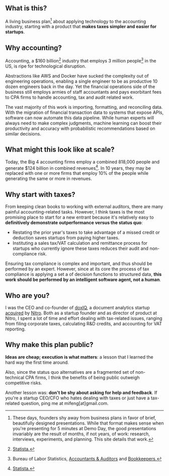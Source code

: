 ## What is this?

A living business plan[^1] about applying technology to the accounting industry, starting with a product that **makes taxes simpler and easier for startups**.

[^1]: These days, founders shy away from business plans in favor of brief, beautifully designed presentations.  While that format makes sense when you're presenting for 5 minutes at Demo Day, the good presentations invariably are the result of months, if not years, of work: research, interviews, experiments, and planning.  This site details that work.

## Why accounting?

Accounting, a $160 billion[^2] industry that employs 3 million people[^3] in the US, is ripe for technological disruption.

[^2]: [Statista.](https://www.statista.com/topics/2121/accounting-industry-in-the-us/)
[^3]: Bureau of Labor Statistics, [Accountants & Auditors](https://www.bls.gov/ooh/business-and-financial/accountants-and-auditors.htm) and [Bookkeepers.](https://www.bls.gov/ooh/office-and-administrative-support/bookkeeping-accounting-and-auditing-clerks.htm)

Abstractions like AWS and Docker have sucked the complexity out of engineering operations, enabling a single engineer to be as productive 10 dozen engineers back in the day.  Yet the financial operations side of the business still employs armies of staff accountants and pays exorbitant fees to CPA firms to handle accounting, tax and audit related work.  

The vast majority of this work is importing, formatting, and reconciling data.  With the migration of financial transaction data to systems that expose APIs, software can now automate this data pipeline.  While human experts will always need to make complex judgments, machine learning can boost their productivity and accuracy with probabilistic recommendations based on similar decisions.

## What might this look like at scale?

Today, the Big 4 accounting firms employ a combined 818,000 people and generate $124 billion in combined revenues[^2].  In 10 years, they may be replaced with one or more firms that employ 10% of the people while generating the same or more in revenues.

## Why start with taxes?

From keeping clean books to working with external auditors, there are many painful accounting-related tasks.  However, I think taxes is the most promising place to start for a new entrant because it's relatively easy to **definitively demonstrate outperformance versus the status quo**: 

* Restating the prior year's taxes to take advantage of a missed credit or deduction saves startups from paying higher taxes.
* Instituting a sales tax/VAT calculation and remittance process for startups who currently ignore these taxes reduces their audit and non-compliance risk.

Ensuring tax compliance is complex and important, and thus should be performed by an expert.  However, since at its core the process of tax compliance is applying a set a of decision functions to structured data, **this work should be performed by an intelligent software agent, not a human**.  

## Who are you?

I was the CEO and co-founder of [doxIQ](https://www.crunchbase.com/organization/doxiq#/entity), a document analytics startup [acquired](https://blog.gonitro.com/2015/10/nitro-acquires-doxiq-to-deepen-analytics-footprint/) by [Nitro](https://www.gonitro.com/).  Both as a startup founder and as director of product at Nitro, I spent a lot of time and effort dealing with tax-related issues, ranging from filing corporate taxes, calculating R&D credits, and accounting for VAT reporting.

## Why make this plan public?

**Ideas are cheap; execution is what matters**: a lesson that I learned the hard way the first time around.

Also, since the status quo alternatives are a fragmented set of non-technical CPA firms, I think the benefits of being public outweigh competitive risks.

Another lesson was: **don't be shy about asking for help and feedback**.  If you're a startup CEO/CFO who hates dealing with taxes or just have a tax-related question, ping me at mifeng[at]gmail.com.

